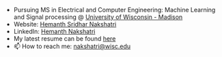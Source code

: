 - Pursuing MS in Electrical and Computer Engineering: Machine Learning and Signal processing @ [University of Wisconsin - Madison](https://www.wisc.edu/)
- Website: [Hemanth Sridhar Nakshatri](https://sites.google.com/view/hemanth-sridhar-nakshatri)
- LinkedIn: [Hemanth Nakshatri](https://www.linkedin.com/in/hemanth-nakshatri/)
- My latest resume can be found [here]([here](https://drive.google.com/file/d/1MCf7vztT-m3B36cxqXejl-HK6_bS-T-_/view?usp=sharing))
- 📫 How to reach me: nakshatri@wisc.edu

<!--
**hemanth-nakshatri/hemanth-nakshatri** is a ✨ _special_ ✨ repository because its `README.md` (this file) appears on your GitHub profile.

Here are some ideas to get you started:

- 🔭 I’m currently working on ...
- 🌱 I’m currently learning ...
- 👯 I’m looking to collaborate on ...
- 🤔 I’m looking for help with ...
- 💬 Ask me about ...
- 📫 How to reach me: ...
- 😄 Pronouns: ...
- ⚡ Fun fact: ...
-->
